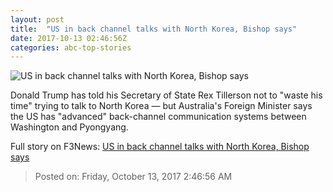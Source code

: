 ```yaml
---
layout: post
title:  "US in back channel talks with North Korea, Bishop says"
date: 2017-10-13 02:46:56Z
categories: abc-top-stories
---
```


![US in back channel talks with North Korea, Bishop says](http://www.abc.net.au/news/image/8263586-1x1-700x700.jpg)

Donald Trump has told his Secretary of State Rex Tillerson not to "waste his time" trying to talk to North Korea — but Australia's Foreign Minister says the US has "advanced" back-channel communication systems between Washington and Pyongyang.


Full story on F3News: [US in back channel talks with North Korea, Bishop says](http://www.f3nws.com/n/FJKFEF)

> Posted on: Friday, October 13, 2017 2:46:56 AM
